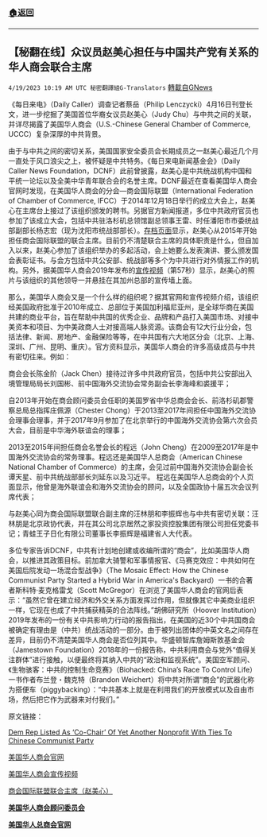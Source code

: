 ###  [:house:返回](README.md)
---


## 【秘翻在线】众议员赵美心担任与中国共产党有关系的华人商会联合主席
`4/19/2023 10:19 AM UTC 秘密翻譯組G-Translators` [轉載自GNews](https://gnews.org/articles/1239329)

《每日来电》（Daily Caller）调查记者蔡岳（Philip Lenczycki）4月16日刊登长文，进一步挖掘了美国首位华裔女议员赵美心（Judy Chu）与中共之间的关联，并详尽揭露了美国华人商会（U.S.-Chinese General Chamber of Commerce, UCCC）复杂深厚的中共背景。

由于与中共之间的密切关系，美国国家安全委员会长期成员之一赵美心最近几个月一直处于风口浪尖之上，被怀疑是中共特务。《每日来电新闻基金会》（Daily Caller News Foundation，DCNF）此前曾披露，赵美心是中共统战机构中国和平统一论坛以及全美中华青年联合会的名誉主席。DCNF最近在查看美国华人商会官网时发现，在美国华人商会的分会—商会国际联盟（International Federation of Chamber of Commerce, IFCC）于2014年12月18日举行的成立大会上，赵美心在主席台上接过了该组织颁发的聘书。另据官方新闻报道，多位中共政府官员也参加了该成立大会，包括中共驻洛杉矶总领馆副总领事王雷、时任潘阳市市委统战部副部长杨志宏（现为沈阳市统战部部长）。[存档页面](https://web.archive.org/web/20150406010154/http:/www.acbausa.org/default%20-%20%E8%81%94%E7%9B%9F.html)显示，赵美心从2015年开始担任商会国际联盟的联合主席。目前仍不清楚联合主席的具体职责是什么，但自加入以来，赵美心参加了该组织举办的多起活动，会上她要么发表演讲、要么颁发国会表彰证书。与会方包括中共公安部、统战部等多个为中共进行对外情报工作的机构。另外，据美国华人商会2019年发布的[宣传视频](https://www.youtube.com/watch?v=_yZSB0W_yLY)（第57秒）显示，赵美心的照片与该组织的其他领导一并悬挂在其加州总部的宣传墙上面。

那么，美国华人商会又是一个什么样的组织呢？据其官网和宣传视频介绍，该组织经美国政府批准于2010年成立、总部位于美国加利福尼亚州，是全球华商在美国共建的商业平台，旨在帮助中共国的优秀企业、品牌和产品打入美国市场、对接中美资本和项目、为中美政商人士对接高端人脉资源。该商会有12大行业分会，包括法律、新闻、房地产、金融保险等等，在中共国有六大地区分会（北京、上海、深圳、广州、昆明、重庆）。官方资料显示，美国华人商会的许多高级成员与中共有密切往来。例如：

商会会长陈金阶（Jack Chen）接待过许多中共政府官员，包括中共公安部出入境管理局局长刘国彬、前中国海外交流协会常务副会长李海峰和裘援平；

自2013年开始在商会顾问委员会任职的美国罗省中华总商会会长、前洛杉矶郡警察总局总指挥庄佩源（Chester Chong）于2013至2017年间担任中国海外交流协会理事会理事，并于2017年9月参加了在北京举行的中国海外交流协会第六次会员大会，目前是中华海外联谊会的理事；

2013至2015年间担任商会名誉会长的程远（John Cheng）在2009至2017年是中国海外交流协会的常务理事。程远还是美国华人总商会（American Chinese National Chamber of Commerce）的主席，会见过前中国海外交流协会副会长谭天星、前中共统战部部长刘延东以及习近平。 程远在美国华人总商会的个人页面显示，他曾是海外联谊会和海外交流协会的顾问，以及全国政协十届五次会议列席代表；

与赵美心同为商会国际联盟联合副主席的汪林朋和李振辉也与中共有密切关联：汪林朋是北京政协代表，并在其公司北京居然之家投资控股集团有限公司担任党委书记；青蛙王子日化有限公司董事长李振辉是福建省人大代表。

多位专家告诉DCNF，中共有计划地创建或收编所谓的“商会”，比如美国华人商会，以推进其政策目标。前加拿大骑警和军事情报官、《马赛克效应：中共如何在美国后院发动一场混合型战争》（The Mosaic Effect: How the Chinese Communist Party Started a Hybrid War in America's Backyard）一书的合著者斯科特·麦克格雷戈（Scott McGregor）在浏览了美国华人商会的官网后表示：“虽然它曾在建立经济和外交关系方面发挥过作用，但就像其它中美商业组织一样，它现在也成了中共捕获精英的合法阵线。”胡佛研究所（Hoover Institution）2019年发布的一份有关中共影响力行动的报告指出，在美国的近30个中共国商会被确定有理由是（中共）统战活动的一部分。由于被列出团体的中英文名之间存在差异，目前仍不清楚美国华人商会是否位列其中。华盛顿智库詹姆斯敦基金会（Jamestown Foundation）2018年的一份报告称，中共利用商会与党外“值得关注群体”进行接触，以便最终将其纳入中共的“政治和监视系统”。美国空军顾问、《生物骇客：中共的控制生命竞赛》（Biohacked: China’s Race To Control Life）一书作者布兰登・魏克特（Brandon Weichert）将中共对所谓“商会”的武器化称为搭便车（piggybacking）：“中共基本上就是在利用我们的开放模式以及自由市场，然后把它作为武器来对付我们。”

原文链接：

[Dem Rep Listed As ‘Co-Chair’ Of Yet Another Nonprofit With Ties To Chinese Communist Party](https://dailycaller.com/2023/04/16/judy-chu-ufwd-ccp-uccc/)

[美国华人商会官网](http://www.acbausa.org/default.html)

[美国华人商会宣传视频](https://www.youtube.com/watch?v=_yZSB0W_yLY)

[商会国际联盟联合主席（赵美心）](https://web.archive.org/web/20150406010154/http:/www.acbausa.org/default%20-%20%E8%81%94%E7%9B%9F.html)

[**美国华人商会顾问委员会**](https://web.archive.org/web/20130821092609/http:/www.acbausa.org/gu%20wen%20wei%20yuan.html)

[**美国华人总商会官网**](http://www.xn--gmqyi88iw9bw2cx5wyw5c.cn/)
